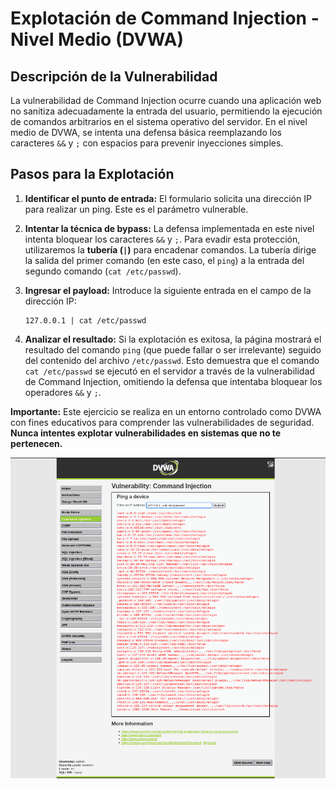 # Explotación de Command Injection - Nivel Medio (DVWA)

## Descripción de la Vulnerabilidad

La vulnerabilidad de Command Injection ocurre cuando una aplicación web no sanitiza adecuadamente la entrada del usuario, permitiendo la ejecución de comandos arbitrarios en el sistema operativo del servidor. En el nivel medio de DVWA, se intenta una defensa básica reemplazando los caracteres `&&` y `;` con espacios para prevenir inyecciones simples.

## Pasos para la Explotación

1.  **Identificar el punto de entrada:** El formulario solicita una dirección IP para realizar un ping. Este es el parámetro vulnerable.
2.  **Intentar la técnica de bypass:** La defensa implementada en este nivel intenta bloquear los caracteres `&&` y `;`. Para evadir esta protección, utilizaremos la **tubería (`|`)** para encadenar comandos. La tubería dirige la salida del primer comando (en este caso, el `ping`) a la entrada del segundo comando (`cat /etc/passwd`).
3.  **Ingresar el payload:** Introduce la siguiente entrada en el campo de la dirección IP:

    ```
    127.0.0.1 | cat /etc/passwd
    ```

4.  **Analizar el resultado:** Si la explotación es exitosa, la página mostrará el resultado del comando `ping` (que puede fallar o ser irrelevante) seguido del contenido del archivo `/etc/passwd`. Esto demuestra que el comando `cat /etc/passwd` se ejecutó en el servidor a través de la vulnerabilidad de Command Injection, omitiendo la defensa que intentaba bloquear los operadores `&&` y `;`.

**Importante:** Este ejercicio se realiza en un entorno controlado como DVWA con fines educativos para comprender las vulnerabilidades de seguridad. **Nunca intentes explotar vulnerabilidades en sistemas que no te pertenecen.**

![imagen de ingección de comando nivel medio](../../assets/CommandInjectionMedium01.png)
